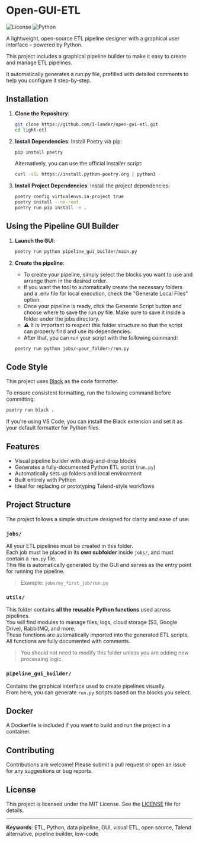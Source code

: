 # Open-GUI-ETL

![License](https://img.shields.io/badge/license-MIT-green)
![Python](https://img.shields.io/badge/python-3.12%2B-blue)

A lightweight, open-source ETL pipeline designer with a graphical user interface – powered by Python.

This project includes a graphical pipeline builder to make it easy to create and manage ETL pipelines.

It automatically generates a run.py file, prefilled with detailed comments to help you configure it step-by-step.

## Installation

1. **Clone the Repository**:

   ```bash
   git clone https://github.com/I-lander/open-gui-etl.git
   cd light-etl
   ```

2. **Install Dependencies**:
   Install Poetry via pip:

   ```bash
   pip install poetry
   ```

   Alternatively, you can use the official installer script:

   ```bash
   curl -sSL https://install.python-poetry.org | python3 -
   ```

3. **Install Project Dependencies**:
   Install the project dependencies:

   ```bash
   poetry config virtualenvs.in-project true
   poetry install --no-root
   poetry run pip install -e .
   ```

## Using the Pipeline GUI Builder

1. **Launch the GUI**:

   ```bash
   poetry run python pipeline_gui_builder/main.py
   ```

2. **Create the pipeline**:
   - To create your pipeline, simply select the blocks you want to use and arrange them in the desired order.
   - If you want the tool to automatically create the necessary folders and a .env file for local execution, check the "Generate Local Files" option.
   - Once your pipeline is ready, click the Generate Script button and choose where to save the run.py file. Make sure to save it inside a folder under the jobs directory.
   - ⚠️ It is important to respect this folder structure so that the script can properly find and use its dependencies.
   - After that, you can run your script with the following command:
   ```bash
   poetry run python jobs/<your_folder>/run.py
   ```

## Code Style

This project uses [Black](https://github.com/psf/black) as the code formatter.

To ensure consistent formatting, run the following command before committing:

```bash
poetry run black .
```

If you're using VS Code, you can install the Black extension and set it as your default formatter for Python files.

## Features

- Visual pipeline builder with drag-and-drop blocks
- Generates a fully-documented Python ETL script (`run.py`)
- Automatically sets up folders and local environment
- Built entirely with Python
- Ideal for replacing or prototyping Talend-style workflows

## Project Structure

The project follows a simple structure designed for clarity and ease of use:

### `jobs/`

All your ETL pipelines must be created in this folder.  
Each job must be placed in its **own subfolder** inside `jobs/`, and must contain a `run.py` file.  
This file is automatically generated by the GUI and serves as the entry point for running the pipeline.

> Example: `jobs/my_first_job/run.py`

### `utils/`

This folder contains **all the reusable Python functions** used across pipelines.  
You will find modules to manage files, logs, cloud storage (S3, Google Drive), RabbitMQ, and more.  
These functions are automatically imported into the generated ETL scripts.
All functions are fully documented with comments.

> You should not need to modify this folder unless you are adding new processing logic.

### `pipeline_gui_builder/`

Contains the graphical interface used to create pipelines visually.  
From here, you can generate `run.py` scripts based on the blocks you select.

## Docker

A Dockerfile is included if you want to build and run the project in a container.

## Contributing

Contributions are welcome! Please submit a pull request or open an issue for any suggestions or bug reports.

## License

This project is licensed under the MIT License. See the [LICENSE](LICENSE) file for details.

---

**Keywords**: ETL, Python, data pipeline, GUI, visual ETL, open source, Talend alternative, pipeline builder, low-code
